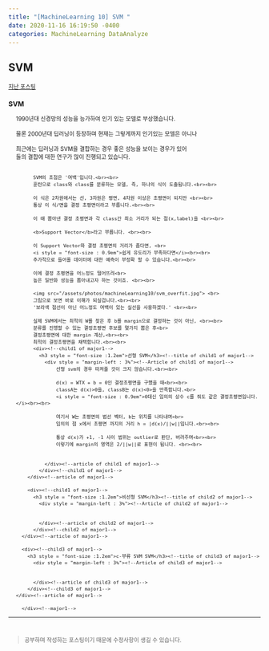 ```yaml
---
title: "[MachineLearning 10] SVM "
date: 2020-11-16 16:19:50 -0400
categories: MachineLearning DataAnalyze
---
```

## SVM

<div style = "font-size : 0.8em"><!--biggest-->
  <a href="https://can019.github.io/machinelearning/dataanalyze/MachineLearning-AI-8/">지난 포스팅</a>
  <div><!--main-->
    <div><!--major1-->
      <h3 style = "font-size :1.2em">SVM</h3><!--title of major1-->
        <div style = "margin-left : 3%"><!--Article of major1-->
          1990년대 신경망의 성능을 능가하여 인기 있는 모델로 부상했습니다. <br><br>
          물론 2000년대 딥러닝이 등장하며 현재는 그렇게까지 인기있는 모델은 아니나 <br><br>
          최근에는 딥러닝과 SVM을 결합하는 경우 좋은 성능을 보이는 경우가 있어<br>
          둘의 결합에 대한 연구가 많이 진행되고 있습니다. <br><br>

          SVM의 초점은 '여백'입니다.<br><br>
          훈련으로 class와 class를 분류하는 모델, 즉, 하나의 식이 도출됩니다.<br><br>
          
          이 식은 2차원에서는 선, 3차원은 평면, 4차원 이상은 초평면이 되지만 <br><br>
          통상 이 식/면을 결정 초평면이라고 부릅니다.<br><br>

          이 때 뽑아낸 결정 초평면과 각 class간 최소 거리가 되는 점(x,label)을 <br><br>

          <b>Support Vector</b>라고 부릅니다. <br><br>

          이 Support Vector와 결정 초평면의 거리가 좁다면, <br>
          <i style = "font-size : 0.9em">쉽게 유도리가 부족하다면</i><br><br>
          추가적으로 들어올 데이터에 대한 예측이 부정확 할 수 있습니다.<br><br>
           
          이에 결정 초평면을 어느정도 떨어뜨려<br> 
          높은 일반화 성능을 뽑아내고자 하는 것이죠. <br><br>

          <img src="/assets/photos/machineLearning10/svm_overfit.jpg"> <br>
          그림으로 보면 바로 이해가 되실겁니다.<br><br>
          '보라색 점선이 아닌 어느정도 여백이 있는 실선을 사용하겠다.' <br><br>
          
          실제 SVM에서는 최적의 W를 찾은 후 b를 margin으로 결정하는 것이 아닌, <br><br>
          분류를 진행할 수 있는 결정초평면 후보를 몇가지 뽑은 후<br>
          결정초평면에 대한 margin 계산,<br><br>
          최적의 결정초평면을 채택합니다.<br><br>
          <div><!--child1 of major1-->
            <h3 style = "font-size :1.2em">선형 SVM</h3><!--title of child1 of major1-->
              <div style = "margin-left : 3%"><!--Article of child1 of major1-->
                  선형 svm의 경우 따져줄 것이 크지 않습니다.<br><br>

                  d(x) = WTX + b = 0인 결정초평면을 구했을 때<br><br>
                  classA는 d(x)>0을, classB는 d(x)<0>을 만족합니다.<br> 
                  <i style = "font-size : 0.9em">0대신 임의의 상수 c를 줘도 같은 결정초평면입니다.</i><br><br>

                  여기서 W는 초평면의 법선 벡터, b는 위치를 나타내며<br>
                  임의의 점 x에서 초평면 까지의 거리 h = |d(x)/||w||입니다.<br><br>

                  통상 d(x)가 +1, -1 사이 범위는 outlier로 판단, 버려주며<br><br>
                  이렇기에 margin의 영역은 2/||w||로 표현이 됩니다. <br><br>
                  

              </div><!--article of child1 of major1-->
            </div><!--child1 of major1-->
        </div><!--article of major1-->

        <div><!--child1 of major1-->
          <h3 style = "font-size :1.2em">비선형 SVM</h3><!--title of child2 of major1-->
            <div style = "margin-left : 3%"><!--Article of child2 of major1-->


            </div><!--article of child2 of major1-->
          </div><!--child2 of major1-->
      </div><!--article of major1-->

      <div><!--child3 of major1-->
        <h3 style = "font-size :1.2em">c-부류 SVM SVM</h3><!--title of child3 of major1-->
          <div style = "margin-left : 3%"><!--Article of child3 of major1-->


          </div><!--article of child3 of major1-->
        </div><!--child3 of major1-->
    </div><!--article of major1-->

      </div><!--major1-->
  </div><!--main-->
  <hr>
  <br>
  <div><!--<blockquote-->
    <blockquote>
      공부하며 작성하는 포스팅이기 때문에 수정사항이 생길 수 있습니다.
    </blockquote>
  </div><!--<blockquote-->
</div><!--biggest-->
